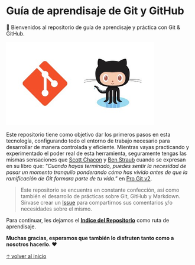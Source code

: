 # Guía de aprendisaje de Git y GitHub

:wave: Bienvenidos al repositorio de guía de aprendisaje y práctica con Git & GitHub.

![GitHub loves Git](img/github-loves-git.jpg)

Este repositorio tiene como objetivo dar los primeros pasos en esta tecnología, configurando todo el entorno de trabajo necesario para desarrollar de manera controlada y eficiente. Mientras vayas practicando y experimentado el poder real de esta herramienta, seguramente tengas las mismas sensaciones que [Scott Chacon](https://github.com/schacon) y [Ben Straub](https://github.com/ben) cuando se expresan en su libro que: _"Cuando hayas terminado, puedes sentir la necesidad de pasar un momento tranquilo ponderando cómo has vivido antes de que la ramificación de Git formara parte de tu vida."_ en [Pro Git v2](https://github.com/progit/progit2-es).
> Este repositorio se encuentra en constante confección, así como también el desarrollo de prácticas sobre Git, GitHub y Markdown. Sírvase crear un [Issue](https://github.com/novocap/git-documentation/issues/new) para compartirnos sus comentarios y/o necesidades sobre el mismo.

Para continuar, les dejamos el [__Indice del Repositorio__](docs/SUMMARY.md) como ruta de aprendisaje.

__Muchas gracias, esperamos que también lo disfruten tanto como a nosotros hacerlo. :heart:__

[🡡 volver al inicio](#Guía-de-aprendisaje-de-Git-y-GitHub)